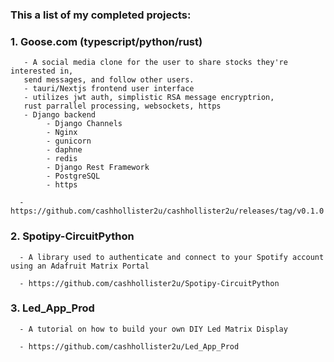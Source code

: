### This a list of my completed projects: ### 

   ### 1. Goose.com (typescript/python/rust) 
       - A social media clone for the user to share stocks they're interested in, 
       send messages, and follow other users.
       - tauri/Nextjs frontend user interface
       - utilizes jwt auth, simplistic RSA message encryptrion, 
       rust parrallel processing, websockets, https
       - Django backend 
            - Django Channels
            - Nginx
            - gunicorn
            - daphne
            - redis
            - Django Rest Framework
            - PostgreSQL 
            - https
            
      - https://github.com/cashhollister2u/cashhollister2u/releases/tag/v0.1.0
      
   ### 2. Spotipy-CircuitPython

      - A library used to authenticate and connect to your Spotify account using an Adafruit Matrix Portal

      - https://github.com/cashhollister2u/Spotipy-CircuitPython
      
   ### 3. Led_App_Prod

      - A tutorial on how to build your own DIY Led Matrix Display
      
      - https://github.com/cashhollister2u/Led_App_Prod



